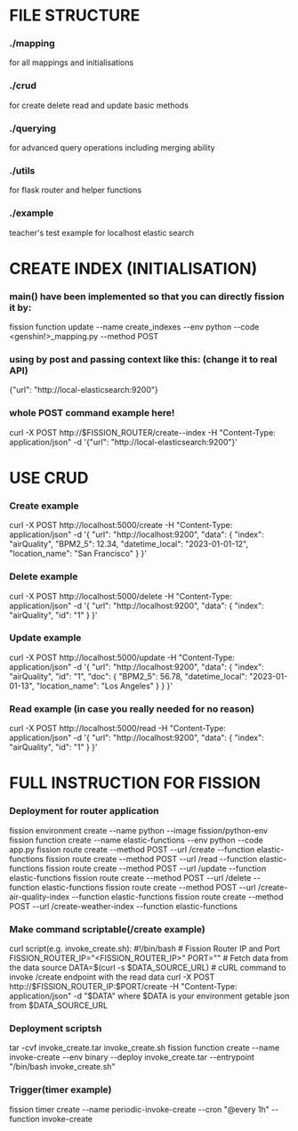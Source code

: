 # FILE STRUCTURE
### ./mapping
for all mappings and initialisations
### ./crud
for create delete read and update basic methods
### ./querying
for advanced query operations including merging ability
### ./utils
for flask router and helper functions
### ./example
teacher's test example for localhost elastic search

# CREATE INDEX (INITIALISATION)
### main() have been implemented so that you can directly fission it by:
fission function update --name create_indexes --env python --code <genshin!>_mapping.py --method POST
### using by post and passing context like this: (change it to real API)
{"url": "http://local-elasticsearch:9200"}
### whole POST command example here!
curl -X POST http://$FISSION_ROUTER/create-<what>-index -H "Content-Type: application/json" -d '{"url": "http://local-elasticsearch:9200"}'

# USE CRUD
### Create example
curl -X POST http://localhost:5000/create -H "Content-Type: application/json" -d '{
  "url": "http://localhost:9200",
  "data": {
    "index": "airQuality",
    "BPM2_5": 12.34,
    "datetime_local": "2023-01-01-12",
    "location_name": "San Francisco"
  }
}'
### Delete example
curl -X POST http://localhost:5000/delete -H "Content-Type: application/json" -d '{
  "url": "http://localhost:9200",
  "data": {
    "index": "airQuality",
    "id": "1"
  }
}'
### Update example
curl -X POST http://localhost:5000/update -H "Content-Type: application/json" -d '{
  "url": "http://localhost:9200",
  "data": {
    "index": "airQuality",
    "id": "1",
    "doc": {
      "BPM2_5": 56.78,
      "datetime_local": "2023-01-01-13",
      "location_name": "Los Angeles"
    }
  }
}'
### Read example (in case you really needed for no reason)
curl -X POST http://localhost:5000/read -H "Content-Type: application/json" -d '{
  "url": "http://localhost:9200",
  "data": {
    "index": "airQuality",
    "id": "1"
  }
}'

# FULL INSTRUCTION FOR FISSION
### Deployment for router application
fission environment create --name python --image fission/python-env
fission function create --name elastic-functions --env python --code app.py
fission route create --method POST --url /create --function elastic-functions
fission route create --method POST --url /read --function elastic-functions
fission route create --method POST --url /update --function elastic-functions
fission route create --method POST --url /delete --function elastic-functions
fission route create --method POST --url /create-air-quality-index --function elastic-functions
fission route create --method POST --url /create-weather-index --function elastic-functions
### Make command scriptable(/create example)
curl script(e.g. invoke_create.sh):
    #!/bin/bash
    # Fission Router IP and Port
    FISSION_ROUTER_IP="<FISSION_ROUTER_IP>"
    PORT="<PORT>"
    # Fetch data from the data source
    DATA=$(curl -s $DATA_SOURCE_URL)
    # cURL command to invoke /create endpoint with the read data
    curl -X POST http://$FISSION_ROUTER_IP:$PORT/create -H "Content-Type: application/json" -d "$DATA"
where $DATA is your environment getable json from $DATA_SOURCE_URL
### Deployment scriptsh
tar -cvf invoke_create.tar invoke_create.sh
fission function create --name invoke-create --env binary --deploy invoke_create.tar --entrypoint "/bin/bash invoke_create.sh"
### Trigger(timer example)
fission timer create --name periodic-invoke-create --cron "@every 1h" --function invoke-create


